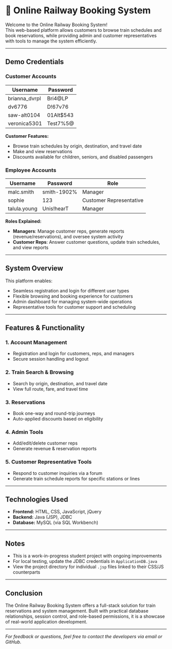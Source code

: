 # 🚆 Online Railway Booking System

Welcome to the Online Railway Booking System!  
This web-based platform allows customers to browse train schedules and book reservations, while providing admin and customer representatives with tools to manage the system efficiently.

---

## Demo Credentials

### Customer Accounts

| Username         | Password   |
|------------------|------------|
| brianna_dvrpl    | Bri4@LP    |
| dv6776           | D!67v76    |
| saw-alt0104      | 01Alt$543  |
| veronica5301     | Test7%5@   |

**Customer Features:**
- Browse train schedules by origin, destination, and travel date
- Make and view reservations
- Discounts available for children, seniors, and disabled passengers

### Employee Accounts

| Username       | Password     | Role                   |
|----------------|--------------|------------------------|
| malc.smith     | smith-1902%  | Manager                |
| sophie         | 123          | Customer Representative |
| talula.young   | Unis!hearT   | Manager                |

**Roles Explained:**
- **Managers**: Manage customer reps, generate reports (revenue/reservations), and oversee system activity
- **Customer Reps**: Answer customer questions, update train schedules, and view reports

---

## System Overview

This platform enables:
- Seamless registration and login for different user types
- Flexible browsing and booking experience for customers
- Admin dashboard for managing system-wide operations
- Representative tools for customer support and scheduling

---

## Features & Functionality

### 1. Account Management
- Registration and login for customers, reps, and managers
- Secure session handling and logout

### 2. Train Search & Browsing
- Search by origin, destination, and travel date
- View full route, fare, and travel time

### 3. Reservations
- Book one-way and round-trip journeys
- Auto-applied discounts based on eligibility

### 4. Admin Tools
- Add/edit/delete customer reps
- Generate revenue & reservation reports

### 5. Customer Representative Tools
- Respond to customer inquiries via a forum
- Generate train schedule reports for specific stations or lines

---

## Technologies Used

- **Frontend:** HTML, CSS, JavaScript, jQuery
- **Backend:** Java (JSP), JDBC
- **Database:** MySQL (via SQL Workbench)

---

## Notes

- This is a work-in-progress student project with ongoing improvements
- For local testing, update the JDBC credentials in `ApplicationDB.java`
- View the project directory for individual `.jsp` files linked to their CSS/JS counterparts

---

## Conclusion

The Online Railway Booking System offers a full-stack solution for train reservations and system management. Built with practical database relationships, session control, and role-based permissions, it is a showcase of real-world application development.

---

*For feedback or questions, feel free to contact the developers via email or GitHub.*
